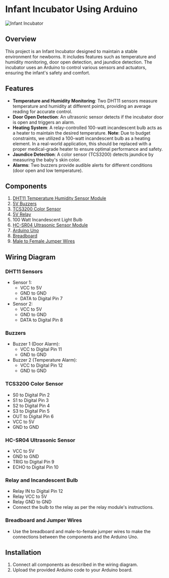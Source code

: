 # Infant Incubator Using Arduino
![Infant Incubator](Image/Incubator.jpg)

## Overview

This project is an Infant Incubator designed to maintain a stable environment for newborns. It includes features such as temperature and humidity monitoring, door open detection, and jaundice detection. The incubator uses an Arduino to control various sensors and actuators, ensuring the infant's safety and comfort.

## Features

- **Temperature and Humidity Monitoring**: Two DHT11 sensors measure temperature and humidity at different points, providing an average reading for accurate control.
- **Door Open Detection**: An ultrasonic sensor detects if the incubator door is open and triggers an alarm.
- **Heating System**: A relay-controlled 100-watt incandescent bulb acts as a heater to maintain the desired temperature. **Note**: Due to budget constraints, we utilized a 100-watt incandescent bulb as a heating element. In a real-world application, this should be replaced with a proper medical-grade heater to ensure optimal performance and safety.
- **Jaundice Detection**: A color sensor (TCS3200) detects jaundice by measuring the baby's skin color.
- **Alarms**: Two buzzers provide audible alerts for different conditions (door open and low temperature).

## Components

1. [DHT11 Temperature Humidity Sensor Module](https://store.fut-electronics.com/collections/temperature-humidity/products/temperature-amp-humidity-sensor-module)
2. [5V Buzzers](https://store.fut-electronics.com/products/buzzer-5v)
3. [TCS3200 Color Sensor](https://projecthub.arduino.cc/SurtrTech/color-detection-using-tcs3200230-a1e463)
4. [5V Relay](https://www.ram-e-shop.com/ar/shop/kit-sla-30a-1relay-1-output-relay-30a-module-works-on-5v-signal-sku-sla30-7643)
5. 100 Watt Incandescent Light Bulb
6. [HC-SR04 Ultrasonic Sensor Module](https://store.fut-electronics.com/products/ultrasonic-sensor-module)
7. [Arduino Uno](https://store.fut-electronics.com/products/arduino-uno)
8. [Breadboard](https://store.fut-electronics.com/collections/boards/products/breadboard-840-pin)
9. [Male to Female Jumper Wires](https://store.fut-electronics.com/products/male-female-jumper-wire-400-mm)

## Wiring Diagram

### DHT11 Sensors
- Sensor 1: 
  - VCC to 5V
  - GND to GND
  - DATA to Digital Pin 7
- Sensor 2:
  - VCC to 5V
  - GND to GND
  - DATA to Digital Pin 8

### Buzzers
- Buzzer 1 (Door Alarm):
  - VCC to Digital Pin 11
  - GND to GND
- Buzzer 2 (Temperature Alarm):
  - VCC to Digital Pin 12
  - GND to GND

### TCS3200 Color Sensor
- S0 to Digital Pin 2
- S1 to Digital Pin 3
- S2 to Digital Pin 4
- S3 to Digital Pin 5
- OUT to Digital Pin 6
- VCC to 5V
- GND to GND

### HC-SR04 Ultrasonic Sensor
- VCC to 5V
- GND to GND
- TRIG to Digital Pin 9
- ECHO to Digital Pin 10

### Relay and Incandescent Bulb
- Relay IN to Digital Pin 12
- Relay VCC to 5V
- Relay GND to GND
- Connect the bulb to the relay as per the relay module's instructions.

### Breadboard and Jumper Wires
- Use the breadboard and male-to-female jumper wires to make the connections between the components and the Arduino Uno.

## Installation

1. Connect all components as described in the wiring diagram.
2. Upload the provided Arduino code to your Arduino board.
